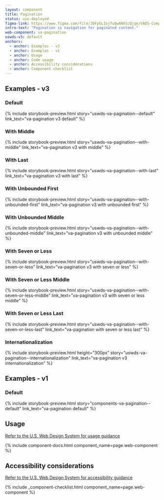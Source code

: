 ```yaml
---
layout: component
title: Pagination
status: use-deployed
figma-link: https://www.figma.com/file/JDFpGLIojfuQwANXScQjqe/VADS-Component-Example-Library?type=design&node-id=1047%3A3408&mode=design&t=VuR2cBxP21GQYVZc-1
intro-text: "Pagination is navigation for paginated content."
web-component: va-pagination
uswds-v3: default
anchors:
  - anchor: Examples - v3
  - anchor: Examples - v1
  - anchor: Usage
  - anchor: Code usage
  - anchor: Accessibility considerations
  - anchor: Component checklist
---
```


## Examples - v3

### Default

{% include storybook-preview.html story="uswds-va-pagination--default" link_text="va-pagination v3 default" %}

### With Middle

{% include storybook-preview.html story="uswds-va-pagination--with-middle" link_text="va-pagination v3 with middle" %}

### With Last

{% include storybook-preview.html story="uswds-va-pagination--with-last" link_text="va-pagination v3 with last" %}

### With Unbounded First

{% include storybook-preview.html story="uswds-va-pagination--with-unbounded-first" link_text="va-pagination v3 with unbounded first" %}

### With Unbounded Middle

{% include storybook-preview.html story="uswds-va-pagination--with-unbounded-middle" link_text="va-pagination v3 with unbounded middle" %}

### With Seven or Less

{% include storybook-preview.html story="uswds-va-pagination--with-seven-or-less" link_text="va-pagination v3 with seven or less" %}

### With Seven or Less Middle

{% include storybook-preview.html story="uswds-va-pagination--with-seven-or-less-middle" link_text="va-pagination v3 with seven or less middle" %}

### With Seven or Less Last

{% include storybook-preview.html story="uswds-va-pagination--with-seven-or-less-last" link_text="va-pagination with seven or less last" %}

### Internationalization

{% include storybook-preview.html height="300px" story="uswds-va-pagination--internationalization" link_text="va-pagination v3 internationalization" %}

## Examples - v1

### Default

{% include storybook-preview.html story="components-va-pagination--default" link_text="va-pagination default" %}

## Usage

<a class="vads-c-action-link--blue" href="https://designsystem.digital.gov/components/pagination/">Refer to the U.S. Web Design System for usage guidance</a>

{% include component-docs.html component_name=page.web-component %}

## Accessibility considerations

<a class="vads-c-action-link--blue" href="https://designsystem.digital.gov/components/pagination/#accessibility-pagination">Refer to the U.S. Web Design System for accessibility guidance</a>

{% include _component-checklist.html component_name=page.web-component %}